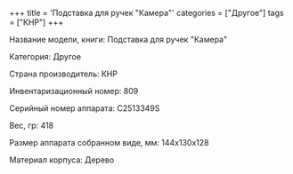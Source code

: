 +++
title = 'Подставка для ручек "Камера"'
categories = ["Другое"]
tags = ["КНР"]
+++

Название модели, книги: Подставка для ручек "Камера"

Категория: Другое

Страна производитель: КНР

Инвентаризационный номер: 809

Серийный номер аппарата: С2513349S

Вес, гр: 418

Размер аппарата  собранном виде, мм: 144х130х128

Материал корпуса: Дерево

